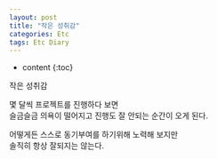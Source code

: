 ```yaml
---
layout: post
title: "작은 성취감"
categories: Etc
tags: Etc Diary
---
```


* content
{:toc}

작은 성취감

몇 달씩 프로젝트를 진행하다 보면  
슬금슬금 의욕이 떨어지고 진행도 잘 안되는 순간이 오게 된다.

어떻게든 스스로 동기부여를 하기위해 노력해 보지만  
솔직히 항상 잘되지는 않는다.